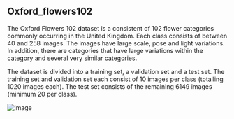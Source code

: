 ## Oxford_flowers102

The Oxford Flowers 102 dataset is a consistent of 102 flower categories commonly occurring in the United Kingdom. Each class consists of between 40 and 258 images. The images have large scale, pose and light variations. In addition, there are categories that have large variations within the category and several very similar categories.

The dataset is divided into a training set, a validation set and a test set. The training set and validation set each consist of 10 images per class (totalling 1020 images each). The test set consists of the remaining 6149 images (minimum 20 per class).

![image](https://user-images.githubusercontent.com/66218585/186115212-7bbd56cd-cf7e-4cda-9e9b-cbb1d1f8430c.png)
